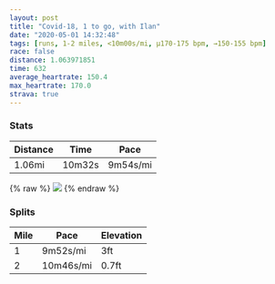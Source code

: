 ```yaml
---
layout: post
title: "Covid-18, 1 to go, with Ilan"
date: "2020-05-01 14:32:48"
tags: [runs, 1-2 miles, <10m00s/mi, μ170-175 bpm, →150-155 bpm]
race: false
distance: 1.063971851
time: 632
average_heartrate: 150.4
max_heartrate: 170.0
strava: true
---
```


### Stats

| Distance | Time | Pace |
|----------|------|------|
|1.06mi|10m32s|9m54s/mi|

{% raw %}
<img src='https://maps.googleapis.com/maps/api/staticmap?maptype=roadmap&path=enc:m~uwFjhtbM[g@OGG?S^UXITQ|@M^FJ\\VRHBJ?NQX{@?KFSD_@Lc@@Ua@c@IHC?OHINk@|AU`@@H\h@JJTJRe@Tu@`@k@Jg@CKWSOSOBM?IDKP_@|@a@p@CJ@Nv@|@J?PSB[EOXs@AA?YFc@Mq@I?GLMJ_@hAa@t@@HFNXPPPPBJEBQCEBODKFe@FMBYAg@C]CKKDKPa@jA]d@CJBLZ\NXP?FCFKFYAERc@BQHSQOAg@Q]K@?TIPOj@IJKX?LDLX\RBHATg@BSJYICCEBK@w@ESEMKCEBGJGXYv@_@f@AVN^XZLDDCBSPk@BWEMBUGS&key=AIzaSyC1MId7bFpkLXNAaYhBSTb8jLyiSqzbDtM&size=800x800&markers=color:yellow|label:S|40.74999,-74.00086&markers=color:green|label:F|40.75012000000001,-74.00107999999997'>
{% endraw %}

### Splits

| Mile | Pace | Elevation |
|------|------|-----------|
|1|9m52s/mi|3ft|
|2|10m46s/mi|0.7ft|
